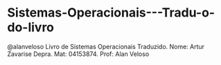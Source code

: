 # Sistemas-Operacionais---Tradu-o-do-livro
@alanveloso Livro de Sistemas Operacionais Traduzido. Nome: Artur Zavarise Depra. Mat: 04153874. Prof: Alan Veloso
